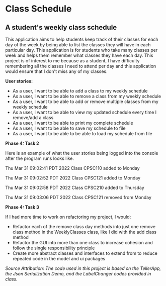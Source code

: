 # Class Schedule

## A student's weekly class schedule

This application aims to help students keep track of their classes for each day 
of the week by being able to list the classes they will have in each 
particular day. This application is for students who take many classes per 
week and helps them remember what classes they have each day. This 
project is of interest to me because as a student, I have difficulty 
remembering all the classes I need to attend per day and this application
would ensure that I don't miss any of my classes. 

**User stories:**
- As a user, I want to be able to add a class to my weekly schedule
- As a user, I want to be able to remove a class from my weekly schedule
- As a user, I want to be able to add or remove multiple classes from my weekly schedule
- As a user, I want to be able to view my updated schedule every time I remove/add a class
- As a user, I want to be able to print my complete schedule
- As a user, I want to be able to save my schedule to file 
- As a user, I want to be able to be able to load my schedule from file

**Phase 4: Task 2**

Here is an example of what the user stories being logged into the console after the program runs looks like.

Thu Mar 31 09:02:41 PDT 2022
Class CPSC110 added to Monday

Thu Mar 31 09:02:52 PDT 2022
Class CPSC121 added to Monday

Thu Mar 31 09:02:58 PDT 2022
Class CPSC210 added to Thursday

Thu Mar 31 09:03:06 PDT 2022
Class CPSC121 removed from Monday

**Phase 4: Task 3**

If I had more time to work on refactoring my project, I would:
- Refactor each of the remove class day methods into just one remove class method in the WeeklyClasses class, like I did with the add class method
- Refactor the GUI into more than one class to increase cohesion and follow the single responsibility principle
- Create more abstract classes and interfaces to extend from to reduce repeated code in the model and ui packages

*Source Attribution: The code used in this project is based on the TellerApp, the Json Serialization Demo, and the LabelChanger codes provided in class.*
 